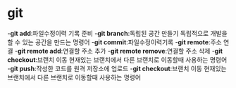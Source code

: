 # git

-**git add**:파일수정이력 기록 준비 -**git branch**:독립된 공간 만들기 독립적으로 개발을 할 수 있는 공간을 만드는 명령어 -**git commit**:파일수정이력기록 -**git remote**:주소 연결 -**git remote add**:연결할 주소 추가 -**git remote remove**:연결할 주소 삭제 -**git checkout**:브랜치 이동 현재있는 브랜치에서 다른 브랜치로 이동할때 사용하는 명령어 -**git push**:작성한 코드를 원격 저장소에 업로드 -**git checkout**:브랜치 이동 현재있는 브랜치에서 다른 브랜치로 이동할때 사용하는 명령어
